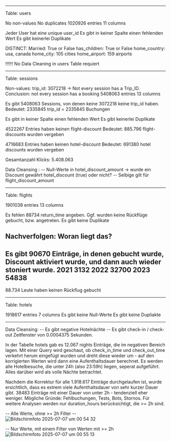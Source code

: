 -----------------------------------------------
Table: users

No non-values
No duplicates
1020926 entries
11 columns

Jeder User hat eine unique user_id
Es gibt in keiner Spalte einen fehlenden Wert 
Es gibt keinerlei Duplikate

DISTINCT:
Married: True or False 
has_children: True or False
home_country: usa, canada 
home_city: 105 cities
home_airport: 159 airports

!!!!!! No Data Cleaning in users Table requiert

-----------------------------------------------
Table: sessions

Non-values: trip_id: 3072218 -> Not every session has a Trip_ID. Conclusion: not every session has a booking
5408063 entries
13 columns

Es gibt 5408063 Sessions, von denen keine 3072218 keine trip_id haben. 
Bedeutet: 2335845 trip_id = 2335845 Buchungen

Es gibt in keiner Spalte einen fehlenden Wert 
Es gibt keinerlei Duplikate

4522267 Entries haben keinen flight-discount 
Bedeutet: 885.796 flight-discounts wurden vergeben

4716683 Entries haben keinen hotel-discount
Bedeutet: 691380 hotel discounts wurden vergeben

Gesamtanzahl Klicks: 5.408.063

Data Cleansing : 
-- Null-Werte in hotel_discount_amount -> wurde ein Discount gewährt hotel_discount (true) oder nicht? 
-- Selbige gilt für flight_discount_amount



-----------------------------------------------
Table: flights


1901038 entries
13 columns

Es fehlen 88734 return_time angeben. Ggf. wurden keine Rückflüge gebucht, bzw. angetreten.
Es gibt keine Duplikate




Nachverfolgen: Woran liegt das? 
---
Es gibt 90670 Einträge, in denen gebucht wurde, Discount aktiviert wurde, und dann auch wieder stoniert wurde. 
2021	3132
2022	32700
2023	54838
---

88.734 Leute haben keinen Rückflug gebucht




-----------------------------------------------
Table: hotels

1918617 entries
7 columns
Es gibt keine Null-Werte
Es gibt keine Dupliakte

---
Data Cleansing: 
-- Es gibt negative Hotelnächte
-- Es gibt check-in / check-out Zeitfenster von 0.0004375 Sekunden. 



In der Tabelle hotels gab es 12.067 nights Einträge, die im negativen Bereich lagen. 
Mit einer Query wird geschaut, ob check_in_time und check_out_time verkehrt herum eingefügt wurden und dreht diese wieder um - auf den korrigierten Werten wird dann eine Aufenthaltsdauer berechnet. 
Es werden alle Hotelbesuche, die unter 24h (also 23:59h) liegen, seperat aufgeführt. 
Alles darüber wird als volle Nächte betrachtet. 

Nachdem die Korrektur für alle 1.918.617 Einträge durchgelaufen ist, wurde ersichtlich, dass es extrem viele Aufenthaltsdauer von sehr kurzer Dauer gibt. 38483 Einträge mit einer Dauer von unter 2h - tendenziell eher weniger. Mögliche Gründe: Fehlbuchungen, Tests, Bots, Stornos. Für weitere Analysen werden nur duration_hours berücksichtigt, die >= 2h sind.

-- Alle Werte, ohne >= 2h Filter -- </br>
![Bildschirmfoto 2025-07-07 um 00 54 32](https://github.com/user-attachments/assets/4a1a759a-6025-4c6b-99bb-56d968854c5f)

-- Nur Werte, mit einem Filter von Werten mit >= 2h </br>
![Bildschirmfoto 2025-07-07 um 00 55 13](https://github.com/user-attachments/assets/dd1c7ac2-33d7-40c3-a30f-dbb7062b1e98)






















